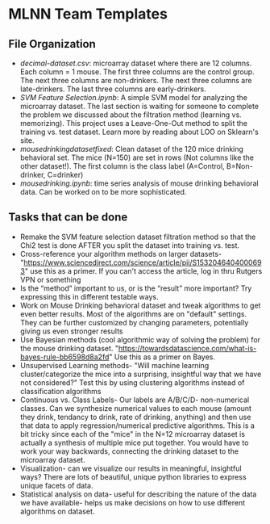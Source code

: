 # MLNN Team Templates
## File Organization
 - *decimal-dataset.csv*: microarray dataset where there are 12 columns. Each column = 1 mouse. The first three columns are the control group. The next three columns are non-drinkers. The next three columns are late-drinkers. The last three columns are early-drinkers.
 - *SVM Feature Selection.ipynb*: A simple SVM model for analyzing the microarray dataset. The last section is waiting for someone to complete the problem we discussed about the filtration method (learning vs. memorizing). This project uses a Leave-One-Out method to split the training vs. test dataset. Learn more by reading about LOO on Sklearn's site. 
 - *mousedrinkingdatasetfixed*: Clean dataset of the 120 mice drinking behavioral set. The mice (N=150) are set in rows (Not columns like the other dataset!). The first column is the class label (A=Control, B=Non-drinker, C=drinker)
 - *mousedrinking.ipynb*: time series analysis of mouse drinking behavioral data. Can be worked on to be more sophisticated. 


## Tasks that can be done
- Remake the SVM feature selection dataset filtration method so that the Chi2 test is done AFTER you split the dataset into training vs. test. 
- Cross-reference your algorithm methods on larger datasets- "https://www.sciencedirect.com/science/article/pii/S1532046404000693" use this as a primer. If you can't access the article, log in thru Rutgers VPN or something
- Is the “method” important to us, or is the “result” more important? Try expressing this in different testable ways.
- Work on Mouse Drinking behavioral dataset and tweak algorithms to get even better results. Most of the algorithms are on "default" settings. They can be further customized by changing parameters, potentially giving us even stronger results
- Use Bayesian methods (cool algorithmic way of solving the problem) for the mouse drinking dataset. "https://towardsdatascience.com/what-is-bayes-rule-bb6598d8a2fd" Use this as a primer on Bayes.
- Unsupervised Learning methods- "Will machine learning cluster/categorize the mice into a surprising, insightful way that we have not considered?" Test this by using clustering algorithms instead of classification algorithms
- Continuous vs. Class Labels- Our labels are A/B/C/D- non-numerical classes. Can we synthesize numerical values to each mouse (amount they drink, tendancy to drink, rate of drinking, anything) and then use that data to apply regression/numerical predictive algorithms. This is a bit tricky since each of the "mice" in the N=12 microarray dataset is actually a synthesis of multiple mice put together. You would have to work your way backwards, connecting the drinking dataset to the microarray dataset. 
- Visualization- can we visualize our results in meaningful, insightful ways? There are lots of beautiful, unique python libraries to express unique facets of data.
- Statistical analysis on data- useful for describing the nature of the data we have available- helps us make decisions on how to use different algorithms on dataset.
